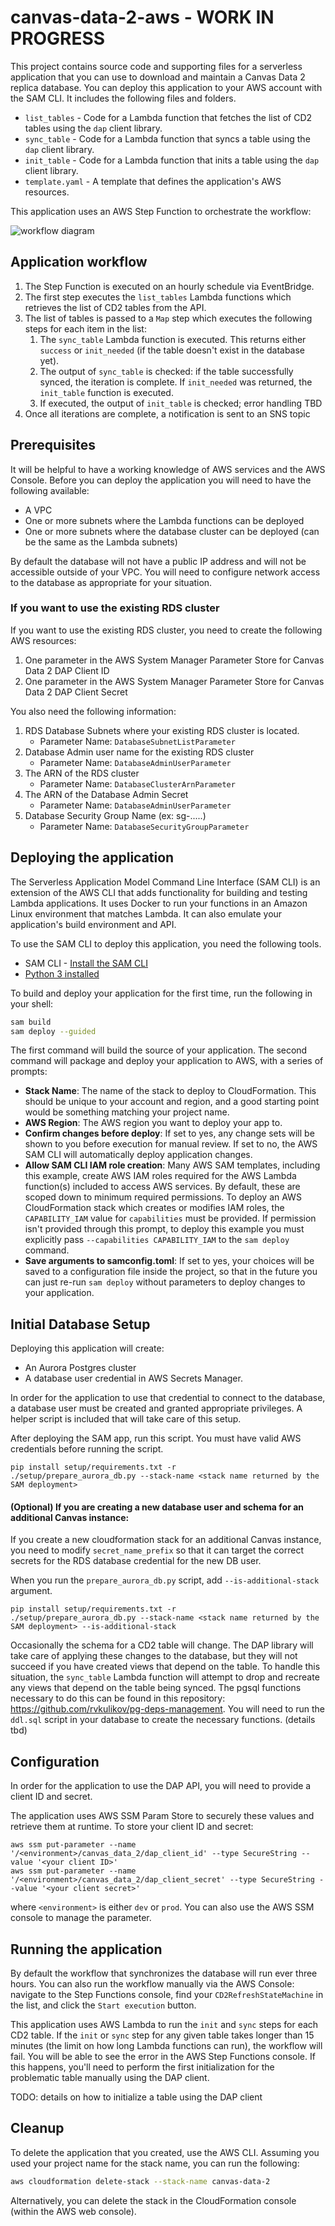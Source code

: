 # canvas-data-2-aws - WORK IN PROGRESS

This project contains source code and supporting files for a serverless application that you can use to download and maintain a Canvas Data 2 replica database.
You can deploy this application to your AWS account with the SAM CLI. It includes the following files and folders.

- `list_tables` - Code for a Lambda function that fetches the list of CD2 tables using the `dap` client library.
- `sync_table` - Code for a Lambda function that syncs a table using the `dap` client library.
- `init_table` - Code for a Lambda function that inits a table using the `dap` client library.
- `template.yaml` - A template that defines the application's AWS resources.

This application uses an AWS Step Function to orchestrate the workflow:

![workflow diagram](canvas-data-2-step-function.png)

## Application workflow

1. The Step Function is executed on an hourly schedule via EventBridge.
2. The first step executes the `list_tables` Lambda functions which retrieves the list of CD2 tables from the API.
3. The list of tables is passed to a `Map` step which executes the following steps for each item in the list:
   1. The `sync_table` Lambda function is executed. This returns either `success` or `init_needed` (if the table doesn't exist in the database yet).
   2. The output of `sync_table` is checked: if the table successfully synced, the iteration is complete. If `init_needed` was returned, the `init_table` function is executed.
   3. If executed, the output of `init_table` is checked; error handling TBD
4. Once all iterations are complete, a notification is sent to an SNS topic

## Prerequisites

It will be helpful to have a working knowledge of AWS services and the AWS Console. Before you can deploy the application you will need to have the following available:
* A VPC
* One or more subnets where the Lambda functions can be deployed
* One or more subnets where the database cluster can be deployed (can be the same as the Lambda subnets)

By default the database will not have a public IP address and will not be accessible outside of your VPC. You will need to configure network access to the database as appropriate for your situation.

### If you want to use the existing RDS cluster

If you want to use the existing RDS cluster, you need to create the following AWS resources:
1. One parameter in the AWS System Manager Parameter Store for Canvas Data 2 DAP Client ID
2. One parameter in the AWS System Manager Parameter Store for Canvas Data 2 DAP Client Secret

You also need the following information:
1. RDS Database Subnets where your existing RDS cluster is located.
    - Parameter Name: `DatabaseSubnetListParameter`
2. Database Admin user name for the existing RDS cluster
    - Parameter Name: `DatabaseAdminUserParameter`
3. The ARN of the RDS cluster
    - Parameter Name: `DatabaseClusterArnParameter`
4. The ARN of the Database Admin Secret
    - Parameter Name: `DatabaseAdminUserParameter`
5. Database Security Group Name (ex: sg-.....)
    - Parameter Name: `DatabaseSecurityGroupParameter`


## Deploying the application

The Serverless Application Model Command Line Interface (SAM CLI) is an extension of the AWS CLI that adds functionality for building and testing Lambda applications. It uses Docker to run your functions in an Amazon Linux environment that matches Lambda. It can also emulate your application's build environment and API.

To use the SAM CLI to deploy this application, you need the following tools.

* SAM CLI - [Install the SAM CLI](https://docs.aws.amazon.com/serverless-application-model/latest/developerguide/serverless-sam-cli-install.html)
* [Python 3 installed](https://www.python.org/downloads/)

To build and deploy your application for the first time, run the following in your shell:

```bash
sam build
sam deploy --guided
```

The first command will build the source of your application. The second command will package and deploy your application to AWS, with a series of prompts:

* **Stack Name**: The name of the stack to deploy to CloudFormation. This should be unique to your account and region, and a good starting point would be something matching your project name.
* **AWS Region**: The AWS region you want to deploy your app to.
* **Confirm changes before deploy**: If set to yes, any change sets will be shown to you before execution for manual review. If set to no, the AWS SAM CLI will automatically deploy application changes.
* **Allow SAM CLI IAM role creation**: Many AWS SAM templates, including this example, create AWS IAM roles required for the AWS Lambda function(s) included to access AWS services. By default, these are scoped down to minimum required permissions. To deploy an AWS CloudFormation stack which creates or modifies IAM roles, the `CAPABILITY_IAM` value for `capabilities` must be provided. If permission isn't provided through this prompt, to deploy this example you must explicitly pass `--capabilities CAPABILITY_IAM` to the `sam deploy` command.
* **Save arguments to samconfig.toml**: If set to yes, your choices will be saved to a configuration file inside the project, so that in the future you can just re-run `sam deploy` without parameters to deploy changes to your application.

## Initial Database Setup

Deploying this application will create:

- An Aurora Postgres cluster
- A database user credential in AWS Secrets Manager.

In order for the application to use that credential to connect to the database, a database user must be created and granted appropriate privileges. A helper script is included that will take care of this setup.

After deploying the SAM app, run this script. You must have valid AWS credentials before running the script.

```
pip install setup/requirements.txt -r
./setup/prepare_aurora_db.py --stack-name <stack name returned by the SAM deployment>
```

#### (Optional) If you are creating a new database user and schema for an additional Canvas instance:
If you create a new cloudformation stack for an additional Canvas instance, you need to modify `secret_name_prefix` so that it can target the correct secrets for the RDS database credential for the new DB user.

When you run the `prepare_aurora_db.py` script, add `--is-additional-stack` argument.

```
pip install setup/requirements.txt -r
./setup/prepare_aurora_db.py --stack-name <stack name returned by the SAM deployment> --is-additional-stack
```

Occasionally the schema for a CD2 table will change. The DAP library will take care of applying these changes to the database, but they will not succeed if you have created views that depend on the table. To handle this situation, the `sync_table` Lambda function will attempt to drop and recreate any views that depend on the table being synced. The pgsql functions necessary to do this can be found in this repository: https://github.com/rvkulikov/pg-deps-management. You will need to run the `ddl.sql` script in your database to create the necessary functions. (details tbd)

## Configuration

In order for the application to use the DAP API, you will need to provide a client ID and secret.

The application uses AWS SSM Param Store to securely these values and retrieve them at runtime. To store your client ID and secret:
```
aws ssm put-parameter --name '/<environment>/canvas_data_2/dap_client_id' --type SecureString --value '<your client ID>'
aws ssm put-parameter --name '/<environment>/canvas_data_2/dap_client_secret' --type SecureString --value '<your client secret>'
```
where `<environment>` is either `dev` or `prod`. You can also use the AWS SSM console to manage the parameter.

## Running the application

By default the workflow that synchronizes the database will run ever three hours. You can also run the workflow manually via the AWS Console: navigate to the Step Functions console, find your `CD2RefreshStateMachine` in the list, and click the `Start execution` button.

This application uses AWS Lambda to run the `init` and `sync` steps for each CD2 table. If the `init` or `sync` step for any given table takes longer than 15 minutes (the limit on how long Lambda functions can run), the workflow will fail. You will be able to see the error in the AWS Step Functions console. If this happens, you'll need to perform the first initialization for the problematic table manually using the DAP client.

TODO: details on how to initialize a table using the DAP client

## Cleanup

To delete the application that you created, use the AWS CLI. Assuming you used your project name for the stack name, you can run the following:

```bash
aws cloudformation delete-stack --stack-name canvas-data-2
```

Alternatively, you can delete the stack in the CloudFormation console (within the AWS web console).
